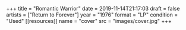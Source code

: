 +++
title = "Romantic Warrior"
date = 2019-11-14T21:17:03
draft = false
artists = ["Return to Forever"]
year = "1976"
format = "LP"
condition = "Used"
[[resources]]
  name = "cover"
  src = "images/cover.jpg"
+++
